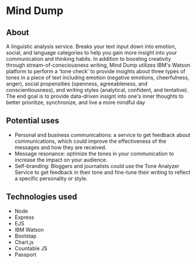 # Mind Dump

## About

A linguistic analysis service. Breaks your text input down into emotion, social, and language categories to help you gain more insight into your communication and thinking habits. In addition to boosting creativity through stream-of-consciousness writing, Mind Dump utilizes IBM's Watson platform to perform a 'tone check' to provide insights about three types of tones in a piece of text including emotion (negative emotions, cheerfulness, anger), social propensities (openness, agreeableness, and conscientiousness), and writing styles (analytical, confident, and tentative). The end goal is to provide data-driven insignt into one's inner thoughts to better prioritize, synchronize, and live a more mindful day

## Potential uses

* Personal and business communications: a service to get feedback about communications, which could improve the effectiveness of the messages and how they are received.
* Message resonance: optimize the tones in your communication to increase the impact on your audience.
* Self-branding: Bloggers and journalists could use the Tone Analyzer Service to get feedback in their tone and fine-tune their writing to reflect a specific personality or style.

## Technologies used
* Node
* Express
* EJS
* IBM Watson
* Bootstap
* Chart.js
* Countable JS
* Passport
